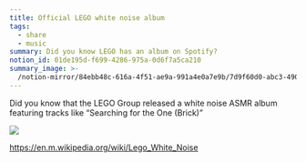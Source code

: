 ```yaml
---
title: Official LEGO white noise album
tags:
  - share
  - music
summary: Did you know LEGO has an album on Spotify?
notion_id: 01de195d-f699-4286-975a-0d6f7a5ca210
summary_image: >-
  /notion-mirror/84ebb48c-616a-4f51-ae9a-991a4e0a7e9b/7d9f60d0-abc3-490e-9a32-59f218034710/B2EFB963-37A9-4CD1-96A4-F7BD048D973E.jpeg
---
```

Did you know that the LEGO Group released a white noise ASMR album featuring tracks like “Searching for the One (Brick)”

![](/notion-mirror/84ebb48c-616a-4f51-ae9a-991a4e0a7e9b/7d9f60d0-abc3-490e-9a32-59f218034710/B2EFB963-37A9-4CD1-96A4-F7BD048D973E.jpeg)

<https://en.m.wikipedia.org/wiki/Lego_White_Noise>
